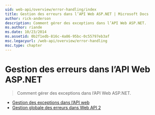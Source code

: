 ```yaml
---
uid: web-api/overview/error-handling/index
title: Gestion des erreurs dans l’API Web ASP.NET | Microsoft Docs
author: rick-anderson
description: Comment gérer des exceptions dans l’API Web ASP.NET.
ms.author: riande
ms.date: 10/23/2014
ms.assetid: 0b2f1edb-816c-4a86-95bc-0c55797eb3af
msc.legacyurl: /web-api/overview/error-handling
msc.type: chapter
---
```

<a name="error-handling-in-aspnet-web-api"></a>Gestion des erreurs dans l’API Web ASP.NET
====================
> Comment gérer des exceptions dans l’API Web ASP.NET.


- [Gestion des exceptions dans l’API web](exception-handling.md)
- [Gestion globale des erreurs dans Web API 2](web-api-global-error-handling.md)

